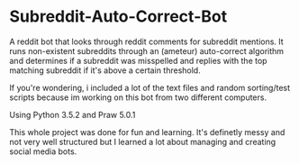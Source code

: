 # Subreddit-Auto-Correct-Bot

A reddit bot that looks through reddit comments for subreddit mentions. It runs non-existent subreddits through an (ameteur) auto-correct algorithm and determines if a subreddit was misspelled and replies with the top matching subreddit if it's above a certain threshold.

If you're wondering, i included a lot of the text files and random sorting/test scripts because im working on this bot from two different computers.

Using Python 3.5.2 and Praw 5.0.1

This whole project was done for fun and learning. It's definetly messy and not very well structured but I learned a lot about managing and creating social media bots.
